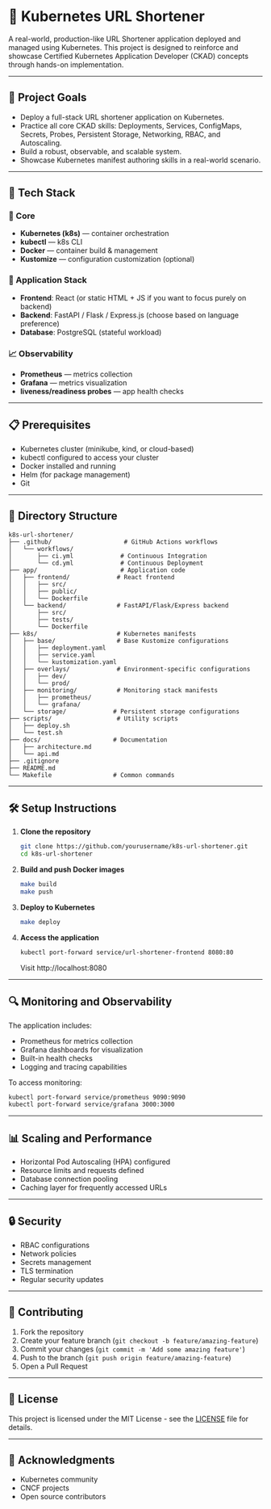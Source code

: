 # 🔗 Kubernetes URL Shortener

A real-world, production-like URL Shortener application deployed and managed using Kubernetes. This project is designed to reinforce and showcase Certified Kubernetes Application Developer (CKAD) concepts through hands-on implementation.

---

## 📌 Project Goals

- Deploy a full-stack URL shortener application on Kubernetes.
- Practice all core CKAD skills: Deployments, Services, ConfigMaps, Secrets, Probes, Persistent Storage, Networking, RBAC, and Autoscaling.
- Build a robust, observable, and scalable system.
- Showcase Kubernetes manifest authoring skills in a real-world scenario.

---

## 🚀 Tech Stack

### 🔧 Core
- **Kubernetes (k8s)** — container orchestration
- **kubectl** — k8s CLI
- **Docker** — container build & management
- **Kustomize** — configuration customization (optional)

### 🧠 Application Stack
- **Frontend**: React (or static HTML + JS if you want to focus purely on backend)
- **Backend**: FastAPI / Flask / Express.js (choose based on language preference)
- **Database**: PostgreSQL (stateful workload)

### 📈 Observability
- **Prometheus** — metrics collection
- **Grafana** — metrics visualization
- **liveness/readiness probes** — app health checks

---

## 📋 Prerequisites

- Kubernetes cluster (minikube, kind, or cloud-based)
- kubectl configured to access your cluster
- Docker installed and running
- Helm (for package management)
- Git

---

## 📂 Directory Structure

```
k8s-url-shortener/
├── .github/                    # GitHub Actions workflows
│   └── workflows/
│       ├── ci.yml             # Continuous Integration
│       └── cd.yml             # Continuous Deployment
├── app/                       # Application code
│   ├── frontend/             # React frontend
│   │   ├── src/
│   │   ├── public/
│   │   └── Dockerfile
│   └── backend/              # FastAPI/Flask/Express backend
│       ├── src/
│       ├── tests/
│       └── Dockerfile
├── k8s/                      # Kubernetes manifests
│   ├── base/                 # Base Kustomize configurations
│   │   ├── deployment.yaml
│   │   ├── service.yaml
│   │   └── kustomization.yaml
│   ├── overlays/             # Environment-specific configurations
│   │   ├── dev/
│   │   └── prod/
│   ├── monitoring/           # Monitoring stack manifests
│   │   ├── prometheus/
│   │   └── grafana/
│   └── storage/             # Persistent storage configurations
├── scripts/                  # Utility scripts
│   ├── deploy.sh
│   └── test.sh
├── docs/                    # Documentation
│   ├── architecture.md
│   └── api.md
├── .gitignore
├── README.md
└── Makefile                 # Common commands
```

---

## 🛠️ Setup Instructions

1. **Clone the repository**
   ```bash
   git clone https://github.com/yourusername/k8s-url-shortener.git
   cd k8s-url-shortener
   ```

2. **Build and push Docker images**
   ```bash
   make build
   make push
   ```

3. **Deploy to Kubernetes**
   ```bash
   make deploy
   ```

4. **Access the application**
   ```bash
   kubectl port-forward service/url-shortener-frontend 8080:80
   ```
   Visit http://localhost:8080

---

## 🔍 Monitoring and Observability

The application includes:
- Prometheus for metrics collection
- Grafana dashboards for visualization
- Built-in health checks
- Logging and tracing capabilities

To access monitoring:
```bash
kubectl port-forward service/prometheus 9090:9090
kubectl port-forward service/grafana 3000:3000
```

---

## 📊 Scaling and Performance

- Horizontal Pod Autoscaling (HPA) configured
- Resource limits and requests defined
- Database connection pooling
- Caching layer for frequently accessed URLs

---

## 🔒 Security

- RBAC configurations
- Network policies
- Secrets management
- TLS termination
- Regular security updates

---

## 🤝 Contributing

1. Fork the repository
2. Create your feature branch (`git checkout -b feature/amazing-feature`)
3. Commit your changes (`git commit -m 'Add some amazing feature'`)
4. Push to the branch (`git push origin feature/amazing-feature`)
5. Open a Pull Request

---

## 📝 License

This project is licensed under the MIT License - see the [LICENSE](LICENSE) file for details.

---

## 🙏 Acknowledgments

- Kubernetes community
- CNCF projects
- Open source contributors

